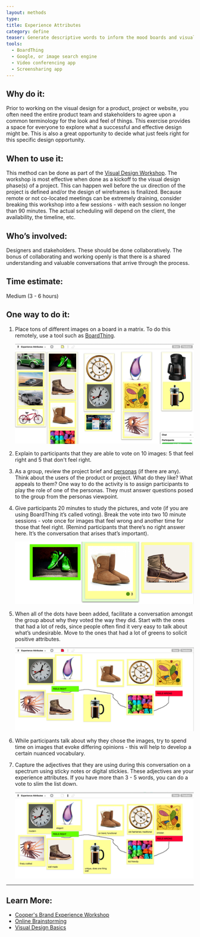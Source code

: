 ```yaml
---
layout: methods
type:
title: Experience Attributes
category: define
teaser: Generate descriptive words to inform the mood boards and visual direction of the project.
tools:
  - BoardThing
  - Google, or image search engine
  - Video conferencing app
  - Screensharing app
---
```


## Why do it:

Prior to working on the visual design for a product, project or website, you often need the entire product team and stakeholders to agree upon a common terminology for the look and feel of things. This exercise provides a space for everyone to explore what a successful and effective design might be. This is also a great opportunity to decide what just feels right for this specific design opportunity.

## When to use it:

 This method can be done as part of the [Visual Design Workshop](/methods/visual-design-workshop//). The workshop is most effective when done as a kickoff to the visual design phase(s) of a project. This can happen well before the ux direction of the project is defined and/or the design of wireframes is finalized. Because remote or not co-located meetings can be extremely draining, consider breaking this workshop into a few sessions - with each session no longer than 90 minutes. The actual scheduling will depend on the client, the availability, the timeline, etc.

## Who’s involved:

Designers and stakeholders. These should be done collaboratively. The bonus of collaborating and working openly is that there is a shared understanding and valuable conversations that arrive through the process.

## Time estimate:

Medium (3 - 6 hours)

## One way to do it:

1. Place tons of different images on a board in a matrix. To do this remotely, use a tool such as [BoardThing](http://boardthing.com/).

    ![experience attributes on BoardThing](/img/methods/ea-1.png)


2. Explain to participants that they are able to vote on 10 images: 5 that feel right and 5 that don't feel right.

3. As a group, review the project brief and [personas](/methods/personas/) (if there are any). Think about the users of the product or project. What do they like? What appeals to them? One way to do the activity is to assign participants to play the role of one of the personas. They must answer questions posed to the group from the personas viewpoint.

4. Give participants 20 minutes to study the pictures, and vote (if you are using BoardThing it’s called voting). Break the vote into two 10 minute sessions - vote once for images that feel wrong and another time for those that feel right.  (Remind participants that there’s no right answer here. It’s the conversation that arises that’s important).

    ![experience attributes on Board Thing](/img/methods/ea-2.png)

5. When all of the dots have been added, facilitate a conversation amongst the group about why they voted the way they did. Start with the ones that had a lot of reds, since people often find it very easy to talk about what’s undesirable. Move to the ones that had a lot of greens to solicit positive attributes.

    ![plot experience attributes](/img/methods/ea-3.png)

6. While participants talk about why they chose the images, try to spend time on images that evoke differing opinions - this will help to develop a certain nuanced vocabulary.

7. Capture the adjectives that they are using during this conversation on a spectrum using sticky notes or digital stickies. These adjectives are your experience attributes. If you have more than 3 - 5 words,  you can do a vote to slim the list down.

    ![describe experience attributes](/img/methods/ea-4.png)



---

## Learn More:

* [ Cooper's Brand Experience Workshop](http://www.cooper.com/journal/2015/3/the-experience-workshop-a-cooper-primer)
* [Online Brainstorming](http://blog.lucidmeetings.com/blog/25-tools-for-online-brainstorming-and-decision-making-in-meetings)
* [Visual Design Basics](https://www.usability.gov/what-and-why/visual-design.html)
